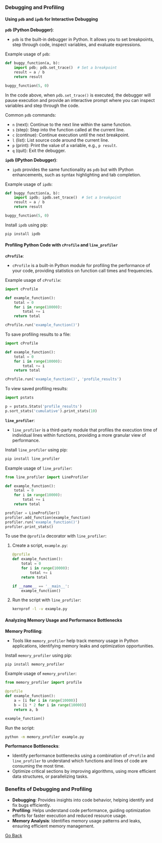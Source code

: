 ### Debugging and Profiling

#### Using `pdb` and `ipdb` for Interactive Debugging

**`pdb` (Python Debugger)**:

- `pdb` is the built-in debugger in Python. It allows you to set breakpoints, step through code, inspect variables, and evaluate expressions.

Example usage of `pdb`:

```python
def buggy_function(a, b):
    import pdb; pdb.set_trace()  # Set a breakpoint
    result = a / b
    return result

buggy_function(5, 0)
```

In the code above, when `pdb.set_trace()` is executed, the debugger will pause execution and provide an interactive prompt where you can inspect variables and step through the code.

Common `pdb` commands:

- `n` (next): Continue to the next line within the same function.
- `s` (step): Step into the function called at the current line.
- `c` (continue): Continue execution until the next breakpoint.
- `l` (list): List source code around the current line.
- `p` (print): Print the value of a variable, e.g., `p result`.
- `q` (quit): Exit the debugger.

**`ipdb` (IPython Debugger)**:

- `ipdb` provides the same functionality as `pdb` but with IPython enhancements, such as syntax highlighting and tab completion.

Example usage of `ipdb`:

```python
def buggy_function(a, b):
    import ipdb; ipdb.set_trace()  # Set a breakpoint
    result = a / b
    return result

buggy_function(5, 0)
```

Install `ipdb` using pip:

```bash
pip install ipdb
```

#### Profiling Python Code with `cProfile` and `line_profiler`

**`cProfile`**:

- `cProfile` is a built-in Python module for profiling the performance of your code, providing statistics on function call times and frequencies.

Example usage of `cProfile`:

```python
import cProfile

def example_function():
    total = 0
    for i in range(10000):
        total += i
    return total

cProfile.run('example_function()')
```

To save profiling results to a file:

```python
import cProfile

def example_function():
    total = 0
    for i in range(10000):
        total += i
    return total

cProfile.run('example_function()', 'profile_results')
```

To view saved profiling results:

```python
import pstats

p = pstats.Stats('profile_results')
p.sort_stats('cumulative').print_stats(10)
```

**`line_profiler`**:

- `line_profiler` is a third-party module that profiles the execution time of individual lines within functions, providing a more granular view of performance.

Install `line_profiler` using pip:

```bash
pip install line_profiler
```

Example usage of `line_profiler`:

```python
from line_profiler import LineProfiler

def example_function():
    total = 0
    for i in range(10000):
        total += i
    return total

profiler = LineProfiler()
profiler.add_function(example_function)
profiler.run('example_function()')
profiler.print_stats()
```

To use the `@profile` decorator with `line_profiler`:

1. Create a script, `example.py`:

   ```python
   @profile
   def example_function():
       total = 0
       for i in range(10000):
           total += i
       return total

   if __name__ == '__main__':
       example_function()
   ```

2. Run the script with `line_profiler`:
   ```bash
   kernprof -l -v example.py
   ```

#### Analyzing Memory Usage and Performance Bottlenecks

**Memory Profiling**:

- Tools like `memory_profiler` help track memory usage in Python applications, identifying memory leaks and optimization opportunities.

Install `memory_profiler` using pip:

```bash
pip install memory_profiler
```

Example usage of `memory_profiler`:

```python
from memory_profiler import profile

@profile
def example_function():
    a = [i for i in range(10000)]
    b = [i * 2 for i in range(10000)]
    return a, b

example_function()
```

Run the script:

```bash
python -m memory_profiler example.py
```

**Performance Bottlenecks**:

- Identify performance bottlenecks using a combination of `cProfile` and `line_profiler` to understand which functions and lines of code are consuming the most time.
- Optimize critical sections by improving algorithms, using more efficient data structures, or parallelizing tasks.

### Benefits of Debugging and Profiling

- **Debugging**: Provides insights into code behavior, helping identify and fix bugs efficiently.
- **Profiling**: Helps understand code performance, guiding optimization efforts for faster execution and reduced resource usage.
- **Memory Analysis**: Identifies memory usage patterns and leaks, ensuring efficient memory management.

[Go Back](javascript:history.go(-1))